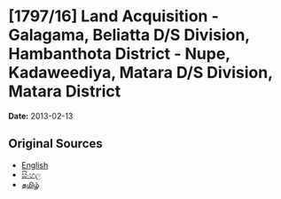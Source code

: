 # [1797/16] Land Acquisition - Galagama, Beliatta D/S Division, Hambanthota District - Nupe, Kadaweediya, Matara D/S Division, Matara District

**Date:** 2013-02-13

## Original Sources

- [English](https://documents.gov.lk/view/extra-gazettes/2013/2/1797-16_E.pdf)
- [සිංහල](https://documents.gov.lk/view/extra-gazettes/2013/2/1797-16_S.pdf)
- [தமிழ்](https://documents.gov.lk/view/extra-gazettes/2013/2/1797-16_T.pdf)
